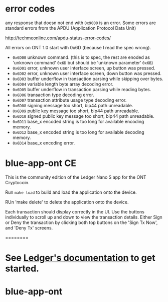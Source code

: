 # error codes

any response that doesn not end with `0x9000` is an error.
Some errors are standard errors from the APDU (Application Protocol Data Unit)

http://techmeonline.com/apdu-status-error-codes/

All errors on ONT 1.0 start with 0x6D (because I read the spec wrong).

- `0x6D00` unknown command. (this is to spec, the rest are enoded as 'unknown command' `0x6D` but should be 'unknown parameter' `0x6B`)
- `0x6D01` error, unknown user interface screen, up button was pressed.
- `0x6D02` error, unknown user interface screen, down button was pressed.
- `0x6D03` buffer underflow in transaction parsing while skipping over bytes.
- `0x6D04` variable length byte array decoding error.
- `0x6D05` buffer underflow in transaction parsing while reading bytes.
- `0x6D06` transaction type decoding error.
- `0x6D07` transaction attribute usage type decoding error.
- `0x6D08` signing message too short, bip44 path unreadable.
- `0x6D09` public key message too short, bip44 path unreadable.
- `0x6D10` signed public key message too short, bip44 path unreadable.
- `0x6D11` base_x encoded string is too long for available encoding memory.
- `0x6D12` base_x encoded string is too long for available decoding memory.
- `0x6D14` base_x encoding error.

# blue-app-ont CE

This is the community edition of the Ledger Nano S app for the ONT Cryptocoin.

Run `make load` to build and load the application onto the device.

RUn 'make delete' to delete the application onto the device.

Each transaction should display correctly in the UI.
Use the buttons individually to scroll up and down to view the transaction details.
Either Sign or Deny the transaction by clicking both top buttons on the 'Sign Tx Now', and 'Deny Tx' screens.

========

See [Ledger's documentation](http://ledger.readthedocs.io) to get started.
=======
# blue-app-ont

